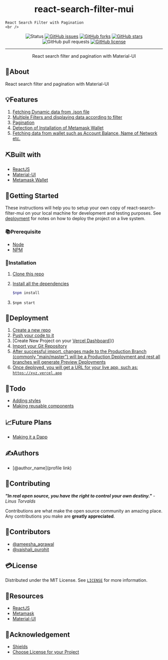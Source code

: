 

<h1 align="center">react-search-filter-mui</h1>

 <p align="center">
 	
	React Search Filter with Pagination
    <br />
	
  </p>

<div align="center">



![Status](https://img.shields.io/badge/status-active-success.svg?style=for-the-badge)
[![GitHub issues](https://img.shields.io/github/issues/RajeshM17/react-search-filter-mui?style=for-the-badge)](https://github.com/RajeshM17/react-search-filter-mui/issues)
[![GitHub forks](https://img.shields.io/github/forks/RajeshM17/react-search-filter-mui?style=for-the-badge)](https://github.com/RajeshM17/react-search-filter-mui/network)
[![GitHub stars](https://img.shields.io/github/stars/RajeshM17/react-search-filter-mui?style=for-the-badge)](https://github.com/RajeshM17/react-search-filter-mui/stargazers)
![GitHub pull requests](https://img.shields.io/github/issues-pr/RajeshM17/react-search-filter-mui?style=for-the-badge)
[![GitHub license](https://img.shields.io/github/license/RajeshM17/react-search-filter-mui?style=for-the-badge)](https://github.com/RajeshM17/react-search-filter-mui)

</div>



<hr />

<p align="center">
React search filter and pagination with Material-UI
</p>

## 🧐About

React search filter and pagination with Material-UI

## 💡Features

1. [Fetching Dynamic data from .json file]()
2. [Multiple Filters and displaying data according to filter]()
3. [Pagination]()
4. [Detection of Installation of Metamask Wallet]()
5. [Fetching data from wallet such as Account Balance, Name of Network etc.]()

## ⛏️Built with

-   [ReactJS]()
-   [Material-UI]()
-   [Metamask Wallet]()

## 🏁Getting Started

These instructions will help you to setup your own copy of react-search-filter-mui on your local machine for development and testing purposes. See [deployment](#Deployment) for notes on how to deploy the project on a live system.

### 📚Prerequisite

-   [Node]()
-   [NPM]()

### 🧰Installation

1. [Clone this repo]()
2. [Install all the dependencies]()

    ```bash
    $npm install
    ```

1. `$npm start`

## 🚀Deployment

1. [Create a new repo]()
1. [Push your code to it]()
3. [Create New Project on your [Vercel Dashboard](https://vercel.com/dashboard)]()
4. [Import your Git Repository]()
5. [After successful import, changes made to the Production Branch (commonly "main/master") will be a Production Deployment and rest all branches will generate Preview Deployments]()
6. [Once deployed, you will get a URL for your live app, such as: `https://xyz.vercel.app`]()

## 📝Todo

-   [Adding styles]()
-   [Making reusable components]()

## 📈Future Plans

-   [Making it a Dapp]()



## ✍️Authors



-   [@author_name](profile link) 

## 📖Contributing



**_"In real open source, you have the right to control your own destiny."_** _- Linus Torvalds_

Contributions are what make the open source community an amazing place. Any contributions you make are **greatly appreciated**.

## 📢Contributors

-   [@ameesha_agrawal]()
-   [@vaishali_purohit]()

## 💳License

Distributed under the MIT License. See [`LICENSE`](LICENCE) for more information.

## 🧬Resources


-   [ReactJS](https://reactjs.org/docs)
-   [Metamask](https://docs.metamask.io/guide/)
-   [Material-UI](https://material-ui.com/)

## 🎉Acknowledgement

-   [Shields](https://shields.io)
-   [Choose License for your Project](https://choosealicense.com)

